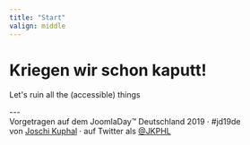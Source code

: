 ```yaml
---
title: "Start"
valign: middle
---
```

# Kriegen wir schon kaputt!
<p class="tagline" lang="en">Let's ruin all the <span aria-hidden="true">(</span>accessible<span aria-hidden="true">)</span> things</p>
---
<div class="p-author h-card">
    <span class="visually-hidden">Vorgetragen auf dem</span> <span lang="en">JoomlaDay</span><span aria-hidden="true">™</span> Deutschland 2019<span aria-hidden="true"> · #jd19de</span><br/>
    <span class="visually-hidden">von</span> <a href="https://jkphl.is" target="_blank" rel="me"><span class="p-given-name">Joschi</span> <span class="p-family-name">Kuphal</span></a> <span aria-hidden="true">·</span> <span class="visually-hidden"> auf Twitter als</span> <a href="https://twitter.com/jkphl" rel="me" target="_blank" class="handle"><span aria-hidden="true">@</span>JKPHL</a>
</div>
